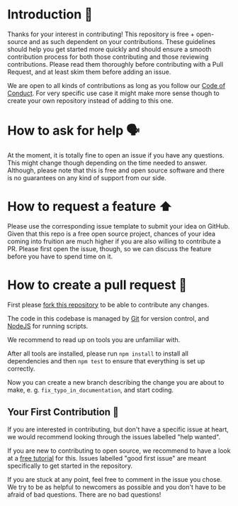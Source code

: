   # Introduction 🎉

Thanks for your interest in contributing! This repository is free + open-
source and as such dependent on your contributions. These guidelines should help
you get started more quickly and should ensure a smooth contribution process for
both those contributing and those reviewing contributions. Please read them
thoroughly before contributing with a Pull Request, and at least skim them before adding an issue.

We are open to all kinds of contributions as long as you follow our
[Code of Conduct](https://www.contributor-covenant.org/version/1/4/code-of-conduct/). For very specific use case it might make more sense
though to create your own repository instead of adding to this one.

# How to ask for help 🗣

At the moment, it is totally fine to open an issue if you have any questions.
This might change though depending on the time needed to answer. Although,
please note that this is free and open source software and there is no
guarantees on any kind of support from our side.

# How to request a feature ⬆️

Please use the corresponding issue template to submit your idea on GitHub. Given
that this repo is a free open source project, chances of your idea
coming into fruition are much higher if you are also willing to contribute a PR.
Please first open the issue, though, so we can discuss the feature before you
have to spend time on it.

# How to create a pull request 🔧

First please [fork this repository](https://docs.github.com/en/github/getting-started-with-github/fork-a-repo)
to be able to contribute any changes.

The code in this codebase is managed by [Git](https://git-scm.com/) for version
control, and [NodeJS](https://nodejs.org/en/) for running scripts.

We recommend to read up on tools you are unfamiliar with.

After all tools are installed, please run `npm install` to install all
dependencies and then `npm test` to ensure that everything is set up correctly.

Now you can create a new branch describing the change you are about to make,
e. g. `fix_typo_in_documentation`, and start coding.

## Your First Contribution 💫

If you are interested in contributing, but don't have a specific issue at heart,
we would recommend looking through the issues labelled "help wanted".

If you are new to contributing to open source, we recommend to have a look at
a [free tutorial](http://makeapullrequest.com/) for this. Issues labelled "good first issue"
are meant specifically to get started in the repository.

If you are stuck at any point, feel free to comment in the issue you chose. We
try to be as helpful to newcomers as possible and you don't have to be afraid of
bad questions. There are no bad questions!
